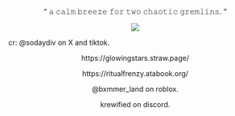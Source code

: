 <p align="center">
“ 𝚊 𝚌𝚊𝚕𝚖 𝚋𝚛𝚎𝚎𝚣𝚎 𝚏𝚘𝚛 𝚝𝚠𝚘 𝚌𝚑𝚊𝚘𝚝𝚒𝚌 𝚐𝚛𝚎𝚖𝚕𝚒𝚗𝚜. ”
<p align="center">
  <img src="https://x.com/sodaydiv/status/1799967661864133003/photo/1"/>
</p>
cr: @sodaydiv on X and tiktok.


<p align="center">
https://glowingstars.straw.page/
</p>
<p align="center">
https://ritualfrenzy.atabook.org/
</p>

<p align="center">
@bxmmer_land on roblox.
</p>
<p align="center">
krewified on discord.
</p>
